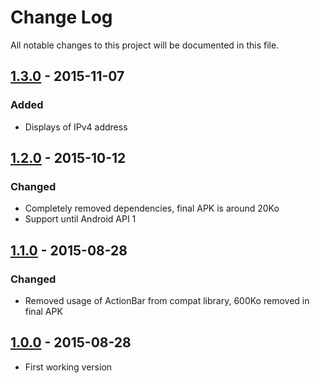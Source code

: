 # Change Log
All notable changes to this project will be documented in this file.

## [1.3.0] - 2015-11-07
### Added
- Displays of IPv4 address

## [1.2.0] - 2015-10-12
### Changed
- Completely removed dependencies, final APK is around 20Ko
- Support until Android API 1

## [1.1.0] - 2015-08-28
### Changed
- Removed usage of ActionBar from compat library, 600Ko removed in final APK

## [1.0.0] - 2015-08-28
- First working version

[unreleased]: https://github.com/vhiribarren/wifi-status-android/compare/1.3.0...master
[1.3.0]: https://github.com/vhiribarren/wifi-status-android/compare/1.2.0...1.3.0
[1.2.0]: https://github.com/vhiribarren/wifi-status-android/compare/1.1.0...1.2.0
[1.1.0]: https://github.com/vhiribarren/wifi-status-android/compare/1.0.0...1.1.0
[1.0.0]: https://github.com/vhiribarren/wifi-status-android/compare/12d0600...1.0.0
